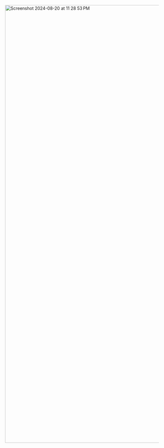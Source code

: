 <img width="1429" alt="Screenshot 2024-08-20 at 11 28 53 PM" src="https://github.com/user-attachments/assets/45972b50-0d89-422b-ac4e-84bd2eaf9e09">
